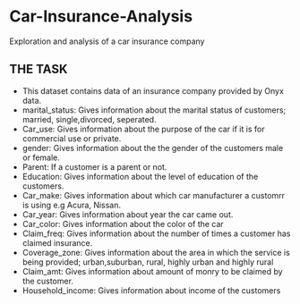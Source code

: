 # Car-Insurance-Analysis
Exploration and analysis of  a car insurance company
## THE TASK
* This dataset contains data of an insurance company provided by Onyx data.
* marital_status: Gives information about the marital status of customers; married, single,divorced, seperated.
* Car_use: Gives information about the purpose of the car if it is for commercial use or private.
* gender: Gives information about the the gender of the customers male or female.
* Parent: If a customer is a parent or not.
* Education: Gives information about the level of education of the customers.
* Car_make: Gives information about which car manufacturer a customrr is using e.g Acura, Nissan.
* Car_year: Gives information about year the car came out.
* Car_color: Gives information about the color of the car
* Claim_freq: Gives information about the number of times a customer has claimed insurance.
* Coverage_zone: Gives information about the area in which the service is being provided; urban,suburban, rural, highly urban and highly rural
* Claim_amt: Gives information about amount of monry to be claimed by the customer.
* Household_income: Gives information about income of the customers

